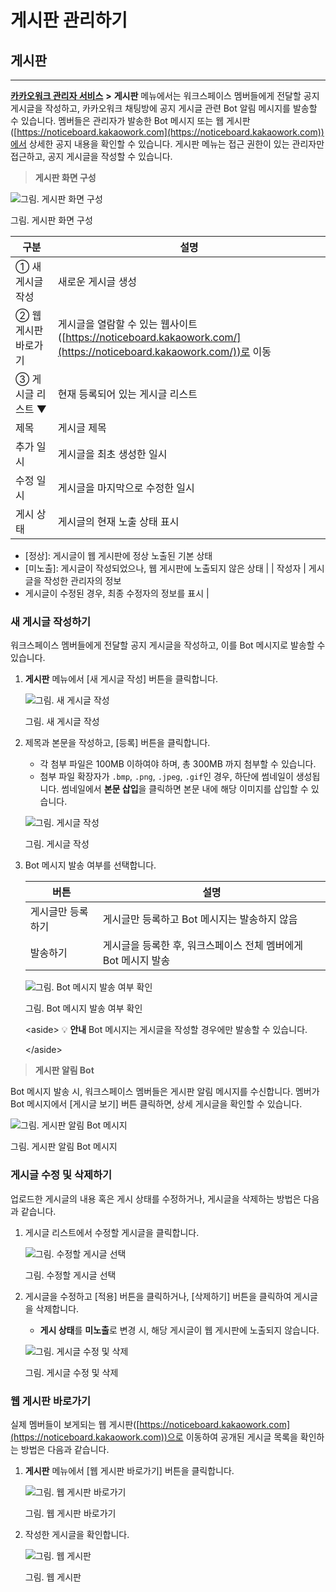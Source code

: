 # 게시판 관리하기

## 게시판

***

[**카카오워크 관리자 서비스**](https://admin.kakaowork.com/) **>** **게시판** 메뉴에서는 워크스페이스 멤버들에게 전달할 공지 게시글을 작성하고, 카카오워크 채팅방에 공지 게시글 관련 Bot 알림 메시지를 발송할 수 있습니다. 멤버들은 관리자가 발송한 Bot 메시지 또는 웹 게시판([https://noticeboard.kakaowork.com](https://noticeboard.kakaowork.com))에서 상세한 공지 내용을 확인할 수 있습니다. 게시판 메뉴는 접근 권한이 있는 관리자만 접근하고, 공지 게시글을 작성할 수 있습니다.

> **게시판 화면 구성**

![그림. 게시판 화면 구성](https://s3-us-west-2.amazonaws.com/secure.notion-static.com/d4dbc0ef-ab7a-4015-b48a-bec84056a4b9/%E1%84%80%E1%85%A6%E1%84%89%E1%85%B5%E1%84%91%E1%85%A1%E1%86%AB\_%E1%84%92%E1%85%AA%E1%84%86%E1%85%A7%E1%86%AB\_%E1%84%80%E1%85%AE%E1%84%89%E1%85%A5%E1%86%BC.png)

그림. 게시판 화면 구성

| 구분           | 설명                                                                                               |
| ------------ | ------------------------------------------------------------------------------------------------ |
| ① 새 게시글 작성   | 새로운 게시글 생성                                                                                       |
| ② 웹 게시판 바로가기 | 게시글을 열람할 수 있는 웹사이트([https://noticeboard.kakaowork.com/](https://noticeboard.kakaowork.com/))로 이동 |
| ③ 게시글 리스트 ▼  | 현재 등록되어 있는 게시글 리스트                                                                               |
| 제목           | 게시글 제목                                                                                           |
| 추가 일시        | 게시글을 최초 생성한 일시                                                                                   |
| 수정 일시        | 게시글을 마지막으로 수정한 일시                                                                                |
| 게시 상태        | 게시글의 현재 노출 상태 표시                                                                                 |

* \[정상]: 게시글이 웹 게시판에 정상 노출된 기본 상태
* \[미노출]: 게시글이 작성되었으나, 웹 게시판에 노출되지 않은 상태 | | 작성자 | 게시글을 작성한 관리자의 정보
* 게시글이 수정된 경우, 최종 수정자의 정보를 표시 |

### 새 게시글 작성하기

워크스페이스 멤버들에게 전달할 공지 게시글을 작성하고, 이를 Bot 메시지로 발송할 수 있습니다.

1.  **게시판** 메뉴에서 \[새 게시글 작성] 버튼을 클릭합니다.

    ![그림. 새 게시글 작성](https://s3-us-west-2.amazonaws.com/secure.notion-static.com/6f34ee2c-12dd-4874-b83a-36ff23b9eba8/%E1%84%80%E1%85%A6%E1%84%89%E1%85%B5%E1%84%91%E1%85%A1%E1%86%AB\_%E1%84%92%E1%85%AA%E1%84%86%E1%85%A7%E1%86%AB\_%E1%84%80%E1%85%AE%E1%84%89%E1%85%A5%E1%86%BC-1.png)

    그림. 새 게시글 작성
2.  제목과 본문을 작성하고, \[등록] 버튼을 클릭합니다.

    * 각 첨부 파일은 100MB 이하여야 하며, 총 300MB 까지 첨부할 수 있습니다.
    * 첨부 파일 확장자가 `.bmp`, `.png`, `.jpeg`, `.gif`인 경우, 하단에 썸네일이 생성됩니다. 썸네일에서 **본문 삽입**을 클릭하면 본문 내에 해당 이미지를 삽입할 수 있습니다.

    ![그림. 게시글 작성](https://s3-us-west-2.amazonaws.com/secure.notion-static.com/c143ed0f-c92f-447e-bb25-cf562cf32f69/%EA%B2%8C%EC%8B%9C%EA%B8%80\_%EC%9E%91%EC%84%B1.png)

    그림. 게시글 작성
3.  Bot 메시지 발송 여부를 선택합니다.

    | 버튼        | 설명                                    |
    | --------- | ------------------------------------- |
    | 게시글만 등록하기 | 게시글만 등록하고 Bot 메시지는 발송하지 않음            |
    | 발송하기      | 게시글을 등록한 후, 워크스페이스 전체 멤버에게 Bot 메시지 발송 |

    ![그림. Bot 메시지 발송 여부 확인](https://s3-us-west-2.amazonaws.com/secure.notion-static.com/bd4a77f0-6109-4d4b-b5f8-dbc53dd2acb0/%EB%B4%87\_%EB%A9%94%EC%8B%9C%EC%A7%80\_%EB%B0%9C%EC%86%A1\_%EC%97%AC%EB%B6%80\_%ED%99%95%EC%9D%B8.png)

    그림. Bot 메시지 발송 여부 확인

    \<aside> 💡 **안내** Bot 메시지는 게시글을 작성할 경우에만 발송할 수 있습니다.

    \</aside>

> **게시판 알림 Bot**

Bot 메시지 발송 시, 워크스페이스 멤버들은 게시판 알림 메시지를 수신합니다. 멤버가 Bot 메시지에서 \[게시글 보기] 버튼 클릭하면, 상세 게시글을 확인할 수 있습니다.

![그림. 게시판 알림 Bot 메시지](https://s3-us-west-2.amazonaws.com/secure.notion-static.com/94085f28-e437-49f8-bd5d-efb2bdfd942a/%EA%B2%8C%EC%8B%9C%EA%B8%80\_%EC%95%8C%EB%A6%BC\_%EB%A9%94%EC%8B%9C%EC%A7%80.png)

그림. 게시판 알림 Bot 메시지

### 게시글 수정 및 삭제하기

업로드한 게시글의 내용 혹은 게시 상태를 수정하거나, 게시글을 삭제하는 방법은 다음과 같습니다.

1.  게시글 리스트에서 수정할 게시글을 클릭합니다.

    ![그림. 수정할 게시글 선택](https://s3-us-west-2.amazonaws.com/secure.notion-static.com/dae04177-aa29-4efd-b01b-146d3ebc5ea1/%E1%84%89%E1%85%AE%E1%84%8C%E1%85%A5%E1%86%BC%E1%84%92%E1%85%A1%E1%86%AF\_%E1%84%80%E1%85%A6%E1%84%89%E1%85%B5%E1%84%80%E1%85%B3%E1%86%AF\_%E1%84%89%E1%85%A5%E1%86%AB%E1%84%90%E1%85%A2%E1%86%A8.png)

    그림. 수정할 게시글 선택
2.  게시글을 수정하고 \[적용] 버튼을 클릭하거나, \[삭제하기] 버튼을 클릭하여 게시글을 삭제합니다.

    * **게시 상태**를 **미노출**로 변경 시, 해당 게시글이 웹 게시판에 노출되지 않습니다.

    ![그림. 게시글 수정 및 삭제](https://s3-us-west-2.amazonaws.com/secure.notion-static.com/371c51d2-cf32-43f0-a367-812a639b6ea3/%EA%B2%8C%EC%8B%9C%EA%B8%80\_%EC%88%98%EC%A0%95\_%EB%B0%8F\_%EC%82%AD%EC%A0%9C.png)

    그림. 게시글 수정 및 삭제

### 웹 게시판 바로가기

실제 멤버들이 보게되는 웹 게시판([https://noticeboard.kakaowork.com](https://noticeboard.kakaowork.com))으로 이동하여 공개된 게시글 목록을 확인하는 방법은 다음과 같습니다.

1.  **게시판** 메뉴에서 \[웹 게시판 바로가기] 버튼을 클릭합니다.

    ![그림. 웹 게시판 바로가기](https://s3-us-west-2.amazonaws.com/secure.notion-static.com/9fdbceb5-7335-4cbd-99d6-e7809d34802b/%E1%84%8B%E1%85%B0%E1%86%B8\_%E1%84%80%E1%85%A6%E1%84%89%E1%85%B5%E1%84%91%E1%85%A1%E1%86%AB\_%E1%84%87%E1%85%A1%E1%84%85%E1%85%A9%E1%84%80%E1%85%A1%E1%84%80%E1%85%B5.png)

    그림. 웹 게시판 바로가기
2.  작성한 게시글을 확인합니다.

    ![그림. 웹 게시판](https://s3-us-west-2.amazonaws.com/secure.notion-static.com/503e3759-7dbb-457c-a482-0e9af89c8e66/%EC%9B%B9\_%EA%B2%8C%EC%8B%9C%ED%8C%90.png)

    그림. 웹 게시판

